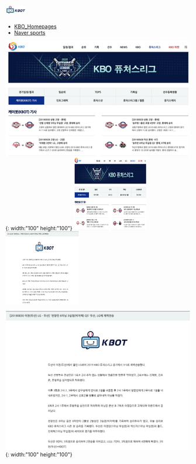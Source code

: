 #  <img src="./img/logo.png" alt="logo" style="zoom:10%;" />

- [KBO_Homepages](https://www.koreabaseball.com/Futures/KBot/List.aspx)
- [Naver sports](https://sports.news.naver.com/kbaseball/club/postList.nhn?expertId=515&page=2)

![screensh](./img/KBO_Homepage.png){: width:"100" height:"100"}
<img src="./img/KBO_Homepage.png" width="200" height="200"> <img src="./img/articles.png" width="200" height="200">

![screensh](./img/articles.png){: width:"100" height:"100"}

